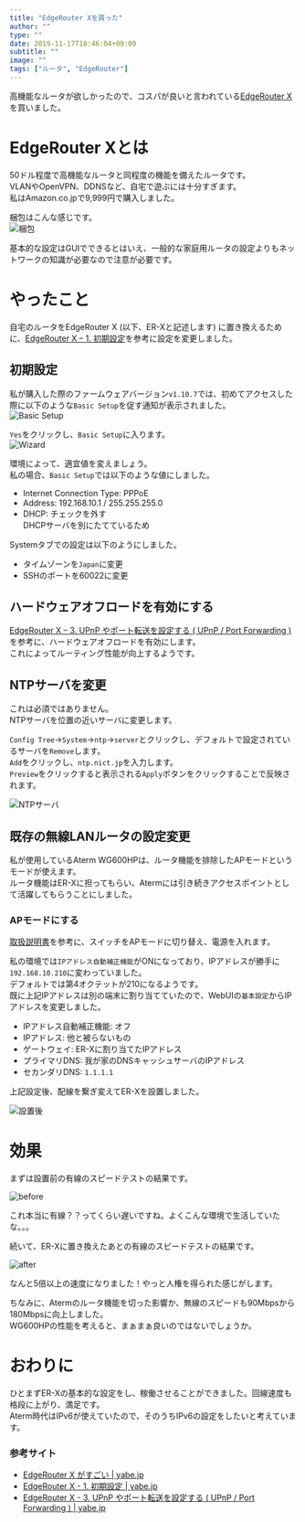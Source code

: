 ```yaml
---
title: "EdgeRouter Xを買った"
author: ""
type: ""
date: 2019-11-17T18:46:04+09:00
subtitle: ""
image: ""
tags: ["ルータ", "EdgeRouter"]
---
```



高機能なルータが欲しかったので、コスパが良いと言われている[EdgeRouter X](https://www.ui.com/edgemax/edgerouter-x/)を買いました。  

# EdgeRouter Xとは

50ドル程度で高機能なルータと同程度の機能を備えたルータです。  
VLANやOpenVPN、DDNSなど、自宅で遊ぶには十分すぎます。  
私はAmazon.co.jpで9,999円で購入しました。  

梱包はこんな感じです。  
![梱包](./edgerouter.jpg)

基本的な設定はGUIでできるとはいえ、一般的な家庭用ルータの設定よりもネットワークの知識が必要なので注意が必要です。  


# やったこと

自宅のルータをEdgeRouter X (以下、ER-Xと記述します) に置き換えるために、[EdgeRouter X – 1. 初期設定](https://yabe.jp/gadgets/edgerouter-x-01-set-up/)を参考に設定を変更しました。  


## 初期設定

私が購入した際のファームウェアバージョン`v1.10.7`では、初めてアクセスした際に以下のような`Basic Setup`を促す通知が表示されました。  
![Basic Setup](./basic-setup.jpg)

`Yes`をクリックし、`Basic Setup`に入ります。  
![Wizard](./wizard.jpg)

環境によって、適宜値を変えましょう。  
私の場合、`Basic Setup`では以下のような値にしました。  

- Internet Connection Type: PPPoE
- Address: 192.168.10.1 / 255.255.255.0
- DHCP: チェックを外す  
    DHCPサーバを別にたてているため  

Systemタブでの設定は以下のようにしました。  

- タイムゾーンを`Japan`に変更
- SSHのポートを60022に変更


## ハードウェアオフロードを有効にする

[EdgeRouter X – 3. UPnP やポート転送を設定する ( UPnP / Port Forwarding )](https://yabe.jp/gadgets/edgerouter-x-03-upnp-port-forwarding/)を参考に、ハードウェアオフロードを有効にします。  
これによってルーティング性能が向上するようです。  


## NTPサーバを変更

これは必須ではありません。  
NTPサーバを位置の近いサーバに変更します。  

`Config Tree`->`System`->`ntp`->`server`とクリックし、デフォルトで設定されているサーバを`Remove`します。  
`Add`をクリックし、`ntp.nict.jp`を入力します。  
`Preview`をクリックすると表示される`Apply`ボタンをクリックすることで反映されます。  

![NTPサーバ](./ntp-server.jpg)


## 既存の無線LANルータの設定変更

私が使用しているAterm WG600HPは、ルータ機能を排除したAPモードというモードが使えます。  
ルータ機能はER-Xに担ってもらい、Atermには引き続きアクセスポイントとして活躍してもらうことにしました。  


### APモードにする

[取扱説明書](https://www.aterm.jp/product/atermstation/manual/wg600hp/wg600hp_manual.pdf)を参考に、スイッチをAPモードに切り替え、電源を入れます。  

私の環境では`IPアドレス自動補正機能`がONになっており、IPアドレスが勝手に`192.168.10.210`に変わっていました。  
デフォルトでは第4オクテットが210になるようです。  
既に上記IPアドレスは別の端末に割り当てていたので、WebUIの`基本設定`からIPアドレスを変更しました。  

- IPアドレス自動補正機能: オフ
- IPアドレス: 他と被らないもの
- ゲートウェイ: ER-Xに割り当てたIPアドレス
- プライマリDNS: 我が家のDNSキャッシュサーバのIPアドレス
- セカンダリDNS: `1.1.1.1`

上記設定後、配線を繋ぎ変えてER-Xを設置しました。

![設置後](./edgerouter-set.jpg)


# 効果

まずは設置前の有線のスピードテストの結果です。  

![before](./speedtest-before.jpg)

これ本当に有線？？ってくらい遅いですね。よくこんな環境で生活していたな。。。  

続いて、ER-Xに置き換えたあとの有線のスピードテストの結果です。  

![after](./speedtest-after.jpg)

なんと5倍以上の速度になりました！やっと人権を得られた感じがします。  

ちなみに、Atermのルータ機能を切った影響か、無線のスピードも90Mbpsから180Mbpsに向上しました。  
WG600HPの性能を考えると、まぁまぁ良いのではないでしょうか。  


# おわりに

ひとまずER-Xの基本的な設定をし、稼働させることができました。回線速度も格段に上がり、満足です。  
Aterm時代はIPv6が使えていたので、そのうちIPv6の設定をしたいと考えています。  


### 参考サイト

- [EdgeRouter X がすごい | yabe.jp](https://yabe.jp/gadgets/edgerouter-x/)
- [EdgeRouter X - 1. 初期設定 | yabe.jp](https://yabe.jp/gadgets/edgerouter-x-01-set-up/)
- [EdgeRouter X - 3. UPnP やポート転送を設定する ( UPnP / Port Forwarding ) | yabe.jp](https://yabe.jp/gadgets/edgerouter-x-03-upnp-port-forwarding/)
